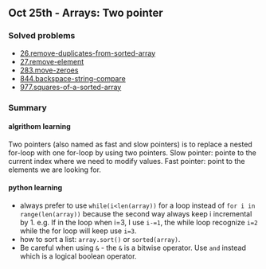 ## Oct 25th - Arrays: Two pointer
### Solved problems
* [26.remove-duplicates-from-sorted-array](./arrays/two_pointers/26.remove-duplicates-from-sorted-array.py)
* [27.remove-element](./arrays/two_pointers/27.remove-element.py)
* [283.move-zeroes](./arrays/two_pointers/283.move-zeroes.py)
* [844.backspace-string-compare](./arrays/two_pointers/844.backspace-string-compare.py)
* [977.squares-of-a-sorted-array](./arrays/two_pointers/977.squares-of-a-sorted-array.py)
### Summary
#### algrithom learning
Two pointers (also named as fast and slow pointers) is to replace a nested for-loop with one for-loop by using two pointers.
Slow pointer: pointe to the current index where we need to modify values.
Fast pointer: point to the elements we are looking for.
#### python learning
* always prefer to use `while(i<len(array))` for a loop instead of `for i in range(len(array))` because the second way always keep i incremental by 1. e.g. If in the loop when i=3, I use `i-=1`, the while loop recognize `i=2` while the for loop will keep use `i=3`.
* how to sort a list: `array.sort()` or `sorted(array)`.
* Be careful when using `&` - the `&` is a bitwise operator. Use `and` instead which is a logical boolean operator.